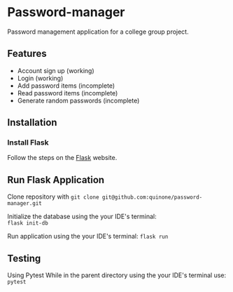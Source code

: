 # Password-manager
Password management application for a college group project. 

## Features
- Account sign up (working)
- Login (working)
- Add password items (incomplete)
- Read password items (incomplete)
- Generate random passwords (incomplete)


## Installation 

### Install Flask

Follow the steps on the [Flask](https://flask.palletsprojects.com/en/3.0.x/installation/) website.

## Run Flask Application
Clone repository with 
```git clone git@github.com:quinone/password-manager.git```

Initialize the database using the your IDE's terminal:  
```flask init-db```

Run application using the your IDE's terminal: 
```flask run```

## Testing 
Using Pytest 
While in the parent directory using the your IDE's terminal use: 
```pytest```
